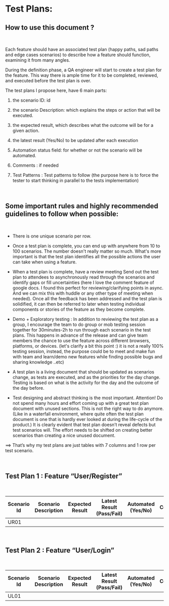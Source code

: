 # Test Plans:

  

## How to use this document ?
&nbsp;

  

Each feature should have an associated test plan (happy paths, sad paths and edge cases scenarios) to describe how a feature should function, examining it from many angles.

  

During the definition phase, a QA engineer will start to create a test plan for the feature. This way there is ample time for it to be completed, reviewed, and executed before the test plan is over.

  

The test plans I propose here, have 6 main parts:

  

1. the scenario ID: id

2. the scenario Description: which explains the steps or action that will be executed.

3. the expected result, which describes what the outcome will be for a given action.

4. the latest result (Yes/No) to be updated after each execution

5. Automation status field: for whether or not the scenario will be automated.
6. Comments : if needed
7. Test Patterns : Test patterns to follow (the purpose here is to force the tester to start thinking in parallel to the tests implementation)

  
&nbsp;

## Some important rules and highly recommended guidelines to follow when possible:
&nbsp;

  

- There is one unique scenario per row.

- Once a test plan is complete, you can end up with anywhere from 10 to 100 scenarios. The number doesn't really matter so much. What's more important is that the test plan identifies all the possible actions the user can take when using a feature.

- When a test plan is complete, have a review meeting Send out the test plan to attendees to asynchronously read through the scenarios and identify gaps or fill uncertainties (here I love the comment feature of google docs. I found this perfect for reviewing/clarifying points in async. And we can mix this with huddle or any other type of meeting when needed). Once all the feedback has been addressed and the test plan is solidified, it can then be referred to later when testing individual components or stories of the feature as they become complete.

- Demo + Exploratory testing : In addition to reviewing the test plan as a group, I encourage the team to do group or mob testing session together for 30minutes-2h to run through each scenario in the test plans. This happens in advance of the release and can give team members the chance to use the feature across different browsers, platforms, or devices. (let's clarify a bit this point :)  it is not a really 100% testing session, instead, the purpose could be to meet and make fun with team and learn/demo new features while finding possible bugs and sharing knowledge ..etc)

- A test plan is a living document that should be updated as scenarios change, as tests are executed, and as the priorities for the day change. Testing is based on what is the activity for the day and the outcome of the day before.

- Test designing and abstract thinking is the most important. Attention! Do not spend many hours and effort coming up with a great test plan document with unused sections. This is not the right way to do anymore. (Like in a waterfall environment, where quite often the test plan document is one that is hardly ever looked at during the life-cycle of the product.) It is clearly evident that test plan doesn’t reveal defects but test scenarios will. The effort needs to be shifted on creating better scenarios than creating a nice unused document.

==> That’s why my test plans are just tables with 7 columns and 1 row per test scenario.

  
  
&nbsp;

## Test Plan 1 : Feature “User/Register”
&nbsp;

  
  
| Scenario Id | Scenario Description| Expected Result| Latest Result <br>(Pass/Fail) | Automated <br>(Yes/No) |Comments| Test patterns|                                      
| - | -- | - | - | - | - |-|
| UR01| | |  | |||


&nbsp;
&nbsp;
## Test Plan 2 : Feature “User/Login”
&nbsp;

  
| Scenario Id | Scenario Description| Expected Result| Latest Result <br>(Pass/Fail) | Automated <br>(Yes/No) |Comments| Test patterns|                                      
| - | -- | - | - | - | - |-|
| UL01| | |  | |||

